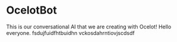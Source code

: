 # OcelotBot
This is our conversational AI that we are creating with Ocelot! Hello everyone.
fsdujfuidfhtbuidhn vckosdahrntiovjscdsdf